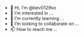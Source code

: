 - 👋 Hi, I’m @bev0129so
- 👀 I’m interested in ...
- 🌱 I’m currently learning ...
- 💞️ I’m looking to collaborate on ...
- 📫 How to reach me ...

<!---
bev0129so/bev0129so is a ✨ special ✨ repository because its `README.md` (this file) appears on your GitHub profile.
You can click the Preview link to take a look at your changes.
--->
